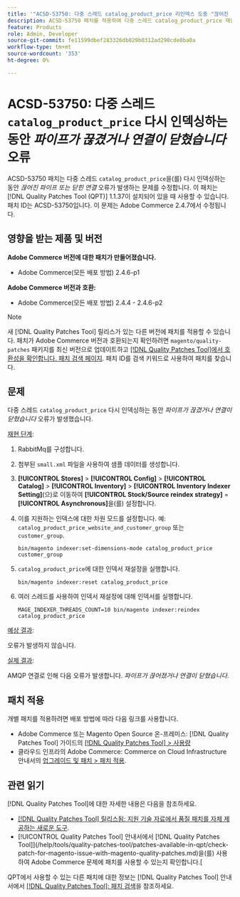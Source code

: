 ```yaml
---
title: '"ACSD-53750: 다중 스레드 catalog_product_price 리인덱스 도중 "끊어진 파이프 또는 닫힌 연결" 오류 발생"'
description: ACSD-53750 패치를 적용하여 다중 스레드 catalog_product_price 재인덱싱 도중 *파이프가 끊기거나 연결이 닫히는* 오류가 발생하는 Adobe Commerce 문제를 해결합니다.
feature: Products
role: Admin, Developer
source-git-commit: fe11599dbef283326db029b0312ad290cde0ba0a
workflow-type: tm+mt
source-wordcount: '353'
ht-degree: 0%

---
```


# ACSD-53750: 다중 스레드 `catalog_product_price` 다시 인덱싱하는 동안 *파이프가 끊겼거나 연결이 닫혔습니다* 오류

ACSD-53750 패치는 다중 스레드 `catalog_product_price`을(를) 다시 인덱싱하는 동안 *끊어진 파이프 또는 닫힌 연결* 오류가 발생하는 문제를 수정합니다. 이 패치는 [!DNL Quality Patches Tool (QPT)] 1.1.37이 설치되어 있을 때 사용할 수 있습니다. 패치 ID는 ACSD-53750입니다. 이 문제는 Adobe Commerce 2.4.7에서 수정됩니다.

## 영향을 받는 제품 및 버전

**Adobe Commerce 버전에 대한 패치가 만들어졌습니다.**

* Adobe Commerce(모든 배포 방법) 2.4.6-p1

**Adobe Commerce 버전과 호환:**

* Adobe Commerce(모든 배포 방법) 2.4.4 - 2.4.6-p2

>[!NOTE]
>
>새 [!DNL Quality Patches Tool] 릴리스가 있는 다른 버전에 패치를 적용할 수 있습니다. 패치가 Adobe Commerce 버전과 호환되는지 확인하려면 `magento/quality-patches` 패키지를 최신 버전으로 업데이트하고 [[!DNL Quality Patches Tool]에서 호환성을 확인합니다. 패치 검색 페이지](https://experienceleague.adobe.com/tools/commerce-quality-patches/index.html). 패치 ID를 검색 키워드로 사용하여 패치를 찾습니다.

## 문제

다중 스레드 `catalog_product_price` 다시 인덱싱하는 동안 *파이프가 끊겼거나 연결이 닫혔습니다* 오류가 발생했습니다.

<u>재현 단계</u>:

1. RabbitMq를 구성합니다.
1. 첨부된 `small.xml` 파일을 사용하여 샘플 데이터를 생성합니다.
1. **[!UICONTROL Stores]** > **[!UICONTROL Config]** > **[!UICONTROL Catalog]** > **[!UICONTROL Inventory]** > **[!UICONTROL Inventory Indexer Setting]**(으)로 이동하여 **[!UICONTROL Stock/Source reindex strategy]** = **[!UICONTROL Asynchronous]**&#x200B;을(를) 설정합니다.
1. 이를 지원하는 인덱스에 대한 차원 모드를 설정합니다. 예: `catalog_product_price_website_and_customer_group` 또는 `customer_group`.

   ```
   bin/magento indexer:set-dimensions-mode catalog_product_price customer_group
   ```

1. `catalog_product_price`에 대한 인덱서 재설정을 실행합니다.

   ```
   bin/magento indexer:reset catalog_product_price
   ```

1. 여러 스레드를 사용하여 인덱서 재설정에 대해 인덱서를 실행합니다.

   ```
   MAGE_INDEXER_THREADS_COUNT=10 bin/magento indexer:reindex catalog_product_price
   ```

<u>예상 결과</u>:

오류가 발생하지 않습니다.

<u>실제 결과</u>:

AMQP 연결로 인해 다음 오류가 발생합니다. *파이프가 끊어졌거나 연결이 닫혔습니다*.

## 패치 적용

개별 패치를 적용하려면 배포 방법에 따라 다음 링크를 사용합니다.

* Adobe Commerce 또는 Magento Open Source 온-프레미스: [!DNL Quality Patches Tool] 가이드의 [[!DNL Quality Patches Tool] > 사용량](/help/tools/quality-patches-tool/usage.md)
* 클라우드 인프라의 Adobe Commerce: Commerce on Cloud Infrastructure 안내서의 [업그레이드 및 패치 > 패치 적용](https://experienceleague.adobe.com/docs/commerce-cloud-service/user-guide/develop/upgrade/apply-patches.html).

## 관련 읽기

[!DNL Quality Patches Tool]에 대한 자세한 내용은 다음을 참조하세요.

* [[!DNL Quality Patches Tool] 릴리스됨: 지원 기술 자료에서 품질 패치를 자체 제공하는 새로운 도구](https://experienceleague.adobe.com/en/docs/commerce-knowledge-base/kb/announcements/commerce-announcements/magento-quality-patches-released-new-tool-to-self-serve-quality-patches).
* [!UICONTROL Quality Patches Tool] 안내서에서  [!DNL Quality Patches Tool]](/help/tools/quality-patches-tool/patches-available-in-qpt/check-patch-for-magento-issue-with-magento-quality-patches.md)을(를) 사용하여 Adobe Commerce 문제에 패치를 사용할 수 있는지 확인합니다.[


QPT에서 사용할 수 있는 다른 패치에 대한 정보는 [!DNL Quality Patches Tool] 안내서에서 [[!DNL Quality Patches Tool]: 패치 검색](https://experienceleague.adobe.com/tools/commerce-quality-patches/index.html)을 참조하세요.
